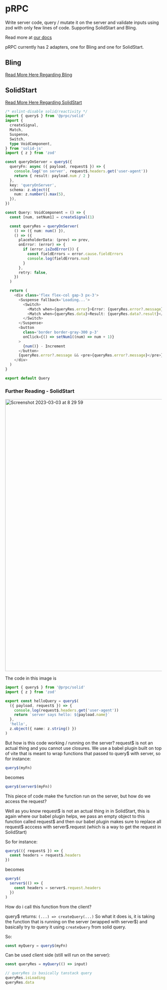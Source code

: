 # pRPC

Write server code, query / mutate it on the server and validate inputs using zod with only few lines of code. Supporting SolidStart and Bling.

Read more at [our docs](https://prpc.vercel.app)

pRPC currently has 2 adapters, one for Bling and one for SolidStart.

## Bling

[Read More Here Regarding Bling](https://prpc.vercel.app/react/install)

## SolidStart

[Read More Here Regarding SolidStart](https://prpc.vercel.app/solid/install)

```ts
/* eslint-disable solid/reactivity */
import { query$ } from '@prpc/solid'
import {
  createSignal,
  Match,
  Suspense,
  Switch,
  type VoidComponent,
} from 'solid-js'
import { z } from 'zod'

const queryOnServer = query$({
  queryFn: async ({ payload, request$ }) => {
    console.log('on server', request$.headers.get('user-agent'))
    return { result: payload.num / 2 }
  },
  key: 'queryOnServer',
  schema: z.object({
    num: z.number().max(5),
  }),
})

const Query: VoidComponent = () => {
  const [num, setNum1] = createSignal(1)

  const queryRes = queryOnServer(
    () => ({ num: num() }),
    () => ({
      placeholderData: (prev) => prev,
      onError: (error) => {
        if (error.isZodError()) {
          const fieldErrors = error.cause.fieldErrors
          console.log(fieldErrors.num)
        }
      },
      retry: false,
    })
  )

  return (
    <div class='flex flex-col gap-3 px-3'>
      <Suspense fallback='Loading...'>
        <Switch>
          <Match when={queryRes.error}>Error: {queryRes.error?.message}</Match>
          <Match when={queryRes.data}>Result: {queryRes.data?.result}</Match>
        </Switch>
      </Suspense>
      <button
        class='border border-gray-300 p-3'
        onClick={() => setNum1((num) => num + 1)}
      >
        {num()} - Increment
      </button>
      {queryRes.error?.message && <pre>{queryRes.error?.message}</pre>}
    </div>
  )
}

export default Query
```

### Further Reading - SolidStart

<img width="875" alt="Screenshot 2023-03-03 at 8 29 59" src="https://user-images.githubusercontent.com/91349014/222648058-3e0d5c2a-0c93-4b35-a673-f0955fb94f99.png">

The code in this image is

```ts
import { query$ } from '@prpc/solid'
import { z } from 'zod'

export const helloQuery = query$(
  ({ payload, request$ }) => {
    console.log(request$.headers.get('user-agent'))
    return `server says hello: ${payload.name}`
  },
  'hello',
  z.object({ name: z.string() })
)
```

But how is this code working / running on the server? request$ is not an actual thing and you cannot use closures.
We use a babel plugin built on top of vite that is meant to wrap functions that passed to query$ with server, so for instance:

```ts
query$(myFn)
```

becomes

```ts
query$(server$(myFn))
```

This piece of code make the function run on the server, but how do we access the request?

Well as you know request$ is not an actual thing in in SolidStart, this is again where our babel plugin helps, we pass an empty object to this function called request$ and then our babel plugin makes sure to replace all request$ acccess with server$.request (which is a way to get the request in SolidStart)

So for instance:

```ts
query$(({ request$ }) => {
  const headers = request$.headers
})
```

becomes

```ts
query$(
  server$(() => {
    const headers = server$.request.headers
  })
)
```

How do i call this function from the client?

query$ returns: `(...) => createQuery(...)`
So what it does is, it is taking the function that is running on the server (wrapped with server$) and basically try to query it using `createQuery` from solid query.

So:

```ts
const myQuery = query$(myFn)
```

Can be used client side (still will run on the server):

```ts
const queryRes = myQuery(() => input)

// queryRes is basically tanstack query
queryRes.isLoading
queryRes.data
```
